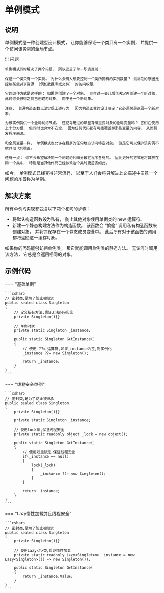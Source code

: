 # 单例模式

## 说明

单例模式是一种创建型设计模式， 让你能够保证一个类只有一个实例， 并提供一个访问该实例的全局节点。

!!! 问题

    单例模式同时解决了两个问题， 所以违反了单一职责原则：

    保证一个类只有一个实例。 为什么会有人想要控制一个类所拥有的实例数量？ 最常见的原因是控制某些共享资源 （例如数据库或文件） 的访问权限。

    它的运作方式是这样的： 如果你创建了一个对象， 同时过一会儿后你决定再创建一个新对象， 此时你会获得之前已创建的对象， 而不是一个新对象。

    注意， 普通构造函数无法实现上述行为， 因为构造函数的设计决定了它必须总是返回一个新对象。

    为该实例提供一个全局访问节点。 还记得用过的那些存储重要对象的全局变量吗？ 它们在使用上十分方便， 但同时也非常不安全， 因为任何代码都有可能覆盖掉那些变量的内容， 从而引发程序崩溃。

    和全局变量一样， 单例模式也允许在程序的任何地方访问特定对象。 但是它可以保护该实例不被其他代码覆盖。

    还有一点： 你不会希望解决同一个问题的代码分散在程序各处的。 因此更好的方式是将其放在同一个类中， 特别是当其他代码已经依赖这个类时更应该如此。

如今， 单例模式已经变得非常流行， 以至于人们会将只解决上文描述中任意一个问题的东西称为单例。

## 解决方案

所有单例的实现都包含以下两个相同的步骤：

- 将默认构造函数设为私有， 防止其他对象使用单例类的 new 运算符。
- 新建一个静态构建方法作为构造函数。 该函数会 “偷偷” 调用私有构造函数来创建对象， 并将其保存在一个静态成员变量中。 此后所有对于该函数的调用都将返回这一缓存对象。

如果你的代码能够访问单例类， 那它就能调用单例类的静态方法。 无论何时调用该方法， 它总是会返回相同的对象。

## 示例代码

=== "基础单例"

    ```csharp
    // 密封类,是为了防止被继承
    public sealed class Singleton
    (
        // 定义私有方法,保证无法new实现
        private Singleton(){}

        // 单例对象
        private static Singleton _instance;

        public static Singleton GetInstance()
        {
            // 使用 ??= 运算符,如果_instance为空,则实例化
            _instance ??= new Singleton();

            return _instance;
        }
    )
    ```

=== "线程安全单例"

    ```csharp
    // 密封类,是为了防止被继承
    public sealed class Singleton
    (
        private Singleton(){}

        private static Singleton _instance;

        // 使用lock锁,保证线程安全
        private static readonly object _lock = new object();

        public static Singleton GetInstance()
        {
            // 使用双重锁定,保证线程安全
            if(_instance == null)
            {
                lock(_lock)
                {
                    _instance ??= new Singleton();
                }
            }

            return _instance;
        }
    )
    ```

=== "Lazy<T>惰性加载并且线程安全"

    ```csharp
    // 密封类,是为了防止被继承
    public sealed class Singleton
    (
        private Singleton(){}

        // 使用Lazy<T>类,保证惰性加载
        private static readonly Lazy<Singleton> _instance = new Lazy<Singleton>(() => new Singleton());

        public static Singleton GetInstance()
        {
            return _instance.Value;
        }
    )
    ```


